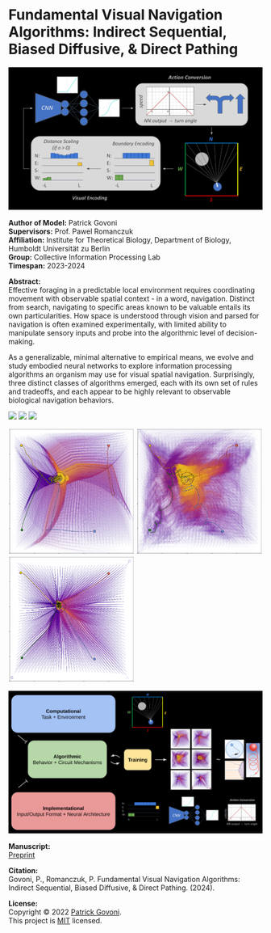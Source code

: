 # Fundamental Visual Navigation Algorithms: Indirect Sequential, Biased Diffusive, & Direct Pathing

<img src="./site_media/flow.png" width="800"/>

**Author of Model:** Patrick Govoni <br>
**Supervisors:** Prof. Pawel Romanczuk <br>
**Affiliation:** Institute for Theoretical Biology, Department of Biology, Humboldt Universität zu Berlin <br>
**Group:** Collective Information Processing Lab <br>
**Timespan:** 2023-2024

**Abstract:** <br>
Effective foraging in a predictable local environment requires coordinating movement with observable
spatial context - in a word, navigation. Distinct from search, navigating to specific areas known to
be valuable entails its own particularities. How space is understood through vision and parsed for
navigation is often examined experimentally, with limited ability to manipulate sensory inputs and
probe into the algorithmic level of decision-making.

As a generalizable, minimal alternative to empirical means, we evolve and study embodied neural
networks to explore information processing algorithms an organism may use for visual spatial
navigation. Surprisingly, three distinct classes of algorithms emerged, each with its own set of rules
and tradeoffs, and each appear to be highly relevant to observable biological navigation behaviors.

<p float="left">
  <img src="./site_media/sim_IS_respawn.gif" width="250" />
  <img src="./site_media/sim_BD_respawn.gif" width="250" />
  <img src="./site_media/sim_DP_respawn.gif" width="250" />
</p>
<p float="left">
  <img src="./site_media/trajs_IS.png" width="250" />
  <img src="./site_media/trajs_BD.png" width="250" />
  <img src="./site_media/trajs_DP.png" width="250" />
</p>

<img src="./site_media/convergence.png" width="800"/>

**Manuscript:** <br>
[Preprint]() <br>

**Citation:** <br>
Govoni, P., Romanczuk, P. Fundamental Visual Navigation Algorithms: Indirect Sequential, Biased Diffusive, & Direct Pathing. (2024). 

**License:** <br>
Copyright © 2022 [Patrick Govoni](https://github.com/pgovoni21). <br>
This project is [MIT](https://github.com/pgovoni21/vis-nav-abm/blob/main/LICENSE) licensed.
